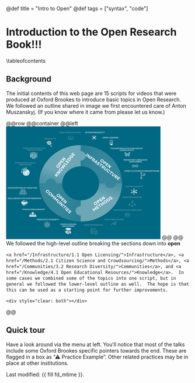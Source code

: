 @def title = "Intro to Open"
@def tags = ["syntax", "code"]

# Introduction to the Open Research Book!!!

\tableofcontents <!-- you can use \toc as well -->

## Background

The initial contents of this web page are 15 scripts for videos that were produced at Oxford Brookes to introduce basic topics in Open Research.
We followed an outline shared in image we first encountered care of Anton Muszanskyj.  (If you know where it came from please let us know.)


@@row
@@container
@@left ![](./assets/or-graphic-small.png) @@
@@
We followed the high-level outline breaking the sections down into **open**
~~~
<a href="/Infrastructure/1.1 Open Licensing/">Infrastructure</a>, <a href="/Methods/2.1 Citizen Science and Crowdsourcing/">Methods</a>, <a href="/Communities/3.2 Research Diversity/">Communities</a>, and <a href="/Knowledge/4.1 Open Educational Resources/">Knowledge</a>.  In some cases we combined some of the topics into one script, but in general we followed the lower-level outline as well.  The hope is that this can be used as a starting point for further improvements.
~~~
~~~
<div style="clear: both"></div>
~~~
@@

## Quick tour

Have a look around via the menu at left.  You’ll notice that most of the talks include some Oxford Brookes specific pointers towards the end.  These are flagged in a box as “⚠ Practice Example”.  Other related practices may be in place at other institutions.


Last modified: {{ fill fd_mtime }}.

